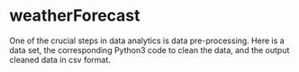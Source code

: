 # weatherForecast

One of the crucial steps in data analytics is data pre-processing. Here is a data set, the corresponding Python3 code to clean the data, and the output cleaned data in csv format.
